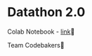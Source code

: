 
# Datathon 2.0

Colab Notebook - [link](https://colab.research.google.com/drive/1IdTDoTHLFqV3EEq26RDnuYiIB659ZBl6?usp=sharing)🔗

Team Codebakers🥇